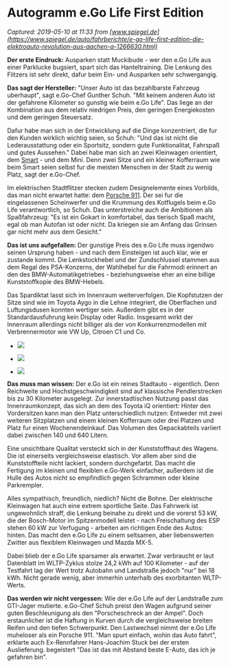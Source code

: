 # Autogramm e.Go Life First Edition

_Captured: 2019-05-10 at 11:33 from [www.spiegel.de](https://www.spiegel.de/auto/fahrberichte/e-go-life-first-edition-die-elektroauto-revolution-aus-aachen-a-1266630.html)_

**Der erste Eindruck:** Ausparken statt Muckibude - wer den e.Go Life aus einer Parklucke bugsiert, spart sich das Hanteltraining. Die Lenkung des Flitzers ist sehr direkt, dafur beim Ein- und Ausparken sehr schwergangig.

**Das sagt der Hersteller:** "Unser Auto ist das bezahlbarste Fahrzeug uberhaupt", sagt e.Go-Chef Gunther Schuh. "Mit keinem anderen Auto ist der gefahrene Kilometer so gunstig wie beim e.Go Life". Das liege an der Kombination aus dem relativ niedrigen Preis, den geringen Energiekosten und dem geringen Steuersatz.

Dafur habe man sich in der Entwicklung auf die Dinge konzentriert, die fur den Kunden wirklich wichtig seien, so Schuh: "Und das ist nicht die Lederausstattung oder ein Sportsitz, sondern gute Funktionalitat, Fahrspaß und gutes Aussehen." Dabei habe man sich an zwei Kleinwagen orientiert, dem [Smart](https://www.spiegel.de/thema/smart/) \- und dem Mini. Denn zwei Sitze und ein kleiner Kofferraum wie beim Smart seien selbst fur die meisten Menschen in der Stadt zu wenig Platz, sagt der e.Go-Chef.

Im elektrischen Stadtflitzer stecken zudem Designelemente eines Vorbilds, das man nicht erwartet hatte: dem [Porsche 911](https://www.spiegel.de/thema/porsche_911/). Der sei fur die eingelassenen Scheinwerfer und die Krummung des Kotflugels beim e.Go Life verantwortlich, so Schuh. Das unterstreiche auch die Ambitionen als Spaßfahrzeug: "Es ist ein Gokart in komfortabel, das tierisch Spaß macht, egal ob man Autofan ist oder nicht. Da kriegen sie am Anfang das Grinsen gar nicht mehr aus dem Gesicht."

**Das ist uns aufgefallen:** Der gunstige Preis des e.Go Life muss irgendwo seinen Ursprung haben - und nach dem Einsteigen ist auch klar, wie er zustande kommt. Die Lenkstockhebel und der Zundschlussel stammen aus dem Regal des PSA-Konzerns, der Wahlhebel fur die Fahrmodi erinnert an den des BMW-Automatikgetriebes - beziehungsweise eher an eine billige Kunststoffkopie des BMW-Hebels.

Das Spardiktat lasst sich im Innenraum weiterverfolgen. Die Kopfstutzen der Sitze sind wie im Toyota Aygo in die Lehne integriert, die Oberflachen und Luftungsdusen konnten wertiger sein. Außerdem gibt es in der Standardausfuhrung kein Display oder Radio. Insgesamt wirkt der Innenraum allerdings nicht billiger als der von Konkurrenzmodellen mit Verbrennermotor wie VW Up, Citroen C1 und Co.

  * ![](https://cdn1.spiegel.de/images/image-1425910-210_poster_16x9-cyap-1425910.jpg)

  * ![](https://cdn1.spiegel.de/images/image-1425909-210_poster_16x9-swxn-1425909.jpg)

  * ![](https://cdn1.spiegel.de/images/image-1425771-210_poster_16x9-hwro-1425771.jpg)

**Das muss man wissen:** Der e.Go ist ein reines Stadtauto - eigentlich. Denn Reichweite und Hochstgeschwindigkeit sind auf klassische Pendlerstrecken bis zu 30 Kilometer ausgelegt. Zur innerstadtischen Nutzung passt das Innenraumkonzept, das sich an dem des Toyota iQ orientiert: Hinter den Vordersitzen kann man den Platz unterschiedlich nutzen: Entweder mit zwei weiteren Sitzplatzen und einem kleinen Kofferraum oder drei Platzen und Platz fur einen Wochenendeinkauf. Das Volumen des Gepackabteils variiert dabei zwischen 140 und 640 Litern.

Eine unsichtbare Qualitat versteckt sich in der Kunststoffhaut des Wagens. Die ist einerseits vergleichsweise elastisch. Vor allem aber sind die Kunststoffteile nicht lackiert, sondern durchgefarbt. Das macht die Fertigung im kleinen und flexiblen e.Go-Werk einfacher, außerdem ist die Hulle des Autos nicht so empfindlich gegen Schrammen oder kleine Parkrempler.

Alles sympathisch, freundlich, niedlich? Nicht die Bohne. Der elektrische Kleinwagen hat auch eine extrem sportliche Seite. Das Fahrwerk ist ungewohnlich straff, die Lenkung beinahe zu direkt und die vorerst 53 kW, die der Bosch-Motor im Spitzenmodell leistet - nach Freischaltung des ESP stehen 60 kW zur Verfugung - arbeiten am richtigen Ende des Autos: hinten. Das macht den e.Go Life zu einem seltsamen, aber liebenswerten Zwitter aus flexiblem Kleinwagen und Mazda MX-5.

Dabei blieb der e.Go Life sparsamer als erwartet. Zwar verbraucht er laut Datenblatt im WLTP-Zyklus stolze 24,2 kWh auf 100 Kilometer - auf der Testfahrt lag der Wert trotz Autobahn und Landstraße jedoch "nur" bei 18 kWh. Nicht gerade wenig, aber immerhin unterhalb des exorbitanten WLTP-Werts.

**Das werden wir nicht vergessen:** Wie der e.Go Life auf der Landstraße zum GTI-Jager mutierte. e.Go-Chef Schuh preist den Wagen aufgrund seiner guten Beschleunigung als den "Porscheschreck an der Ampel". Doch erstaunlicher ist die Haftung in Kurven durch die vergleichsweise breiten Reifen und den tiefen Schwerpunkt. Den Lastwechsel nimmt der e.Go Life muheloser als ein Porsche 911. "Man spurt einfach, wohin das Auto fahrt", erklarte auch Ex-Rennfahrer Hans-Joachim Stuck bei der ersten Auslieferung. begeistert "Das ist das mit Abstand beste E-Auto, das ich je gefahren bin".

